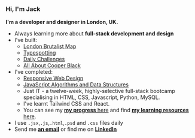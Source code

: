 ### Hi, I'm Jack 
**I'm a developer and designer in London, UK.**
- Always learning more about **full-stack development and design**
- I've built:
  - [London Brutalist Map](https://github.com/jones58/brutalist-map)
  - [Typespotting](https://github.com/jones58/typespotting)
  - [Daily Challenges](https://github.com/jones58/daily-challenges)
  - [All About Cooper Black](https://github.com/jones58/Cooper-Black-Info-Site)
- I've completed:
    - [Responsive Web Design](https://www.freecodecamp.org/certification/jones58/responsive-web-design)
    - [JavaScript Algorithms and Data Structures](https://www.freecodecamp.org/certification/jones58/javascript-algorithms-and-data-structures)
    - Just IT - a twelve-week, highly-selective full-stack bootcamp specialising in HTML, CSS, Javascript, Python, MySQL.
    - I've learnt Tailwind CSS and React. 
    - You can see my [**my progress** here](https://progress.jackkershaw.net) and find [**my learning resources** here](https://github.com/jones58/Learning-Resources).
- I use `.jsx`,`.js`,`.html`,`.psd` and `.css` files daily
- Send me [**an email**](mailto:jkershaw986@gmail.com") or find me on [**LinkedIn**](https://www.linkedin.com/in/jackkershaw)
